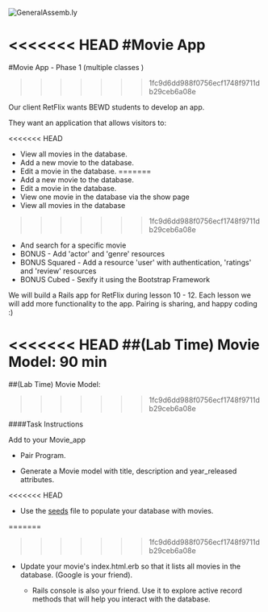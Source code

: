 ![GeneralAssemb.ly](http://studio.generalassemb.ly/GA_Slide_Assets/Exercise_icon_md.png)

<<<<<<< HEAD
#Movie App
=======
#Movie App - Phase 1 (multiple classes )
>>>>>>> 1fc9d6dd988f0756ecf1748f9711db29ceb6a08e

Our client RetFlix wants BEWD students to develop an app.

They want an application that allows visitors to:

<<<<<<< HEAD
*	View all movies in the database.
*	Add a new movie to the database.
*	Edit a movie in the database.
=======
*	Add a new movie to the database.
*	Edit a movie in the database.
* View one movie in the database via the show page
* View all movies in the database
>>>>>>> 1fc9d6dd988f0756ecf1748f9711db29ceb6a08e
*	And search for a specific movie
*	BONUS - Add 'actor' and 'genre' resources
* BONUS Squared - Add a resource 'user' with authentication, 'ratings' and 'review' resources
* BONUS Cubed - Sexify it using the Bootstrap Framework

We will build a Rails app for RetFlix during lesson 10 - 12. Each lesson we will add more functionality to the app.
Pairing is sharing, and happy coding :)

<<<<<<< HEAD
##(Lab Time) Movie Model: 90 min
=======
##(Lab Time) Movie Model:
>>>>>>> 1fc9d6dd988f0756ecf1748f9711db29ceb6a08e

####Task Instructions

Add to your Movie_app

*	Pair Program.

*	Generate a Movie model with title, description and year_released attributes.

<<<<<<< HEAD
*	Use the [seeds](movie_seeds.rb) file to populate your database with movies.

=======
>>>>>>> 1fc9d6dd988f0756ecf1748f9711db29ceb6a08e
*	Update your movie's index.html.erb so that it lists all movies in the database. (Google is your friend).

	*	Rails console is also your friend. Use it to explore active record methods that will help you interact with the database.
